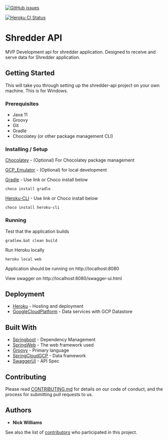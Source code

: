 [![GitHub issues](https://img.shields.io/github/issues/Naereen/StrapDown.js.svg)](https://GitHub.com/Naereen/StrapDown.js/issues/)

[![Heroku CI Status](https://shredder-api.herokuapp.com/last.svg)](https://dashboard.heroku.com/pipelines/{32ef58f9-aa9b-4ed9-8e42-3993a66d22dc}/tests)


# Shredder API

MVP Development api for shredder application. Designed to receive and serve data for Shredder application.


## Getting Started

This will take you through setting up the shredder-api project on your own machine. This is for Windows.

### Prerequisites

- Java 11
- Groovy
- Git
- Gradle
- Chocolatey (or other package management CLI)

### Installing / Setup

[Chocolatey](https://chocolatey.org/docs/installation#installing-chocolatey) - (Optional) For Chocolatey package management

[GCP_Emulator](https://cloud.google.com/datastore/docs/tools/datastore-emulator) - (Optional) for local development

[Gradle](https://gradle.org/install/) - Use link or Choco install below

```
choco install gradle
```

[Heroku-CLI](https://devcenter.heroku.com/articles/heroku-cli#download-and-install) - Use link or Choco install below

```
choco install heroku-cli
```

### Running

Test that the application builds

```
gradlew.bat clean build
```

Run Heroku locally

```
heroku local web
```

Application should be running on http://localhost:8080

View swagger on http://localhost:8080/swagger-ui.html

## Deployment

* [Heroku](https://dashboard.heroku.com/apps) - Hosting and deployment
* [GoogleCloudPlatform](https://cloud.google.com/) - Data services with GCP Datastore

## Built With

* [Springboot](https://spring.io/projects/spring-boot) - Dependency Management 
* [SpringWeb](https://spring.io/projects/spring-framework) - The web framework used
* [Groovy](https://groovy-lang.org/documentation.html) - Primary language
* [SpringCloudGCP](https://spring.io/projects/spring-cloud-gcp) - Data framework
* [SwaggerUI](https://swagger.io/tools/swagger-ui/) - API Spec

## Contributing

Please read [CONTRIBUTING.md](https://gist.github.com/PurpleBooth/b24679402957c63ec426) for details on our code of conduct, and the process for submitting pull requests to us.

## Authors

* **Nick Williams** 

See also the list of [contributors](https://github.com/your/project/contributors) who participated in this project.



